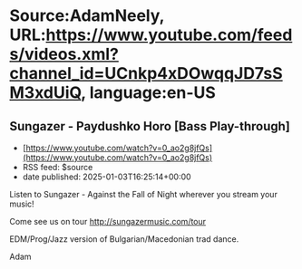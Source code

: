 # Source:AdamNeely, URL:https://www.youtube.com/feeds/videos.xml?channel_id=UCnkp4xDOwqqJD7sSM3xdUiQ, language:en-US

## Sungazer - Paydushko Horo [Bass Play-through]
 - [https://www.youtube.com/watch?v=0_ao2g8jfQs](https://www.youtube.com/watch?v=0_ao2g8jfQs)
 - RSS feed: $source
 - date published: 2025-01-03T16:25:14+00:00

Listen to Sungazer - Against the Fall of Night wherever you stream your music!

Come see us on tour
http://sungazermusic.com/tour

EDM/Prog/Jazz version of Bulgarian/Macedonian trad dance. 

Adam

